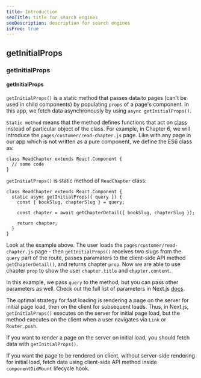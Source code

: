 ```yaml
---
title: Introduction
seoTitle: title for search engines
seoDescription: description for search engines
isFree: true
---
```


## getInitialProps

### getInitialProps

#### getInitialProps

`getInitialProps()` is a static method that passes data to pages (can't be used in child components) by populating `props` of a page's component. In this app, we fetch data asynchronously by using `async getInitialProps()`.

`Static method` means that the method defines functions that act on [class](https://javascript.info/class) instead of particular object of the class. For example, in Chapter 6, we will introduce the `pages/customer/read-chapter.js` page. Like with any page in our app which is not written as a pure component, we define the ES6 class as:
```
class ReadChapter extends React.Component {
  // some code
}
```

`getInitialProps()` is static method of `ReadChapter` class:
```
class ReadChapter extends React.Component {
  static async getInitialProps({ query }) {
    const { bookSlug, chapterSlug } = query;

    const chapter = await getChapterDetail({ bookSlug, chapterSlug });

    return chapter;
  }
}
```

Look at the example above. The user loads the `pages/customer/read-chapter.js` page - then `getInitialProps()` receives two slugs from the `query` part of the route, passes paramaters to the client-side API method `getChapterDetail()`, and returns chapter `prop`. Now we are able to use chapter `prop` to show the user `chapter.title` and `chapter.content`.

In this example, we pass `query` to the method, but you can pass other parameters as well. Check out the full list of parameters in Next.js [docs](https://github.com/zeit/next.js#fetching-data-and-component-lifecycle).

The optimal strategy for fast loading is rendering a page on the server for initial page load, then on the client for subsequent loads. Thus, in Next.js, `getInitialProps()` executes on the server for initial page load, but the method executes on the client when a user navigates via `Link` or `Router.push`.

If you want to render a page on the server on initial load, you should fetch data with `getInitialProps()`.

If you want the page to be rendered on client, without server-side rendering for initial load, fetch data using client-side API method inside `componentDidMount` lifecycle hook.
